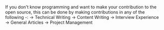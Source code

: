 If you don't know programming and want to make your contribution to the open source, this can be done by making contributions in any of the following -:
-> Technical Writing
-> Content Writing
-> Interview Experience
-> General Articles
-> Project Management
